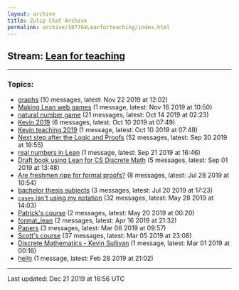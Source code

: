 ```yaml
---
layout: archive
title: Zulip Chat Archive
permalink: archive/187764Leanforteaching/index.html
---
```


## Stream: [Lean for teaching](https://rht.github.io/archive/187764Leanforteaching/index.html)
---

### Topics:

* [graphs](66822graphs.html) (10 messages, latest: Nov 22 2019 at 12:02)
* [Making Lean web games](00387MakingLeanwebgames.html) (1 message, latest: Nov 16 2019 at 10:50)
* [natural number game](77211naturalnumbergame.html) (21 messages, latest: Oct 14 2019 at 02:23)
* [Kevin 2019](57258Kevin2019.html) (6 messages, latest: Oct 10 2019 at 07:49)
* [Kevin teaching 2019](49869Kevinteaching2019.html) (1 message, latest: Oct 10 2019 at 07:48)
* [Next step after the Logic and Proofs](53097NextstepaftertheLogicandProofs.html) (52 messages, latest: Sep 30 2019 at 19:55)
* [real numbers in Lean](60152realnumbersinLean.html) (1 message, latest: Sep 21 2019 at 16:46)
* [Draft book using Lean for CS Discrete Math](23869DraftbookusingLeanforCSDiscreteMath.html) (5 messages, latest: Sep 01 2019 at 13:48)
* [Are freshmen ripe for formal proofs?](23649Arefreshmenripeforformalproofs.html) (8 messages, latest: Jul 28 2019 at 10:54)
* [bachelor thesis subjects](55956bachelorthesissubjects.html) (3 messages, latest: Jul 20 2019 at 17:23)
* [`cases` isn't using my notation](02317casesisntusingmynotation.html) (32 messages, latest: May 28 2019 at 14:03)
* [Patrick's course](67258Patrickscourse.html) (2 messages, latest: May 20 2019 at 00:20)
* [format_lean](19241formatlean.html) (2 messages, latest: Apr 16 2019 at 21:32)
* [Papers](32460Papers.html) (3 messages, latest: Mar 06 2019 at 09:57)
* [Scott's course](09945Scottscourse.html) (37 messages, latest: Mar 05 2019 at 23:08)
* [Discrete Mathematics - Kevin Sullivan](61308DiscreteMathematicsKevinSullivan.html) (1 message, latest: Mar 01 2019 at 00:16)
* [hello](47413hello.html) (1 message, latest: Feb 28 2019 at 21:02)

<hr><p>Last updated: Dec 21 2019 at 16:56 UTC</p>